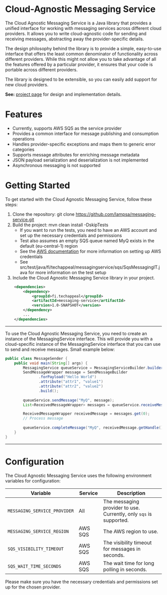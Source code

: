 # Cloud-Agnostic Messaging Service
The Cloud Agnostic Messaging Service is a Java library that provides a unified interface for 
working with messaging services across different cloud providers. It allows you to write 
cloud-agnostic code for sending  and receiving messages, abstracting away the provider-specific 
details.

The design philosophy behind the library is to provide a simple, easy-to-use interface that offers
the least common denominator of functionality across different providers. While this might not allow
you to take advantage of all the features offered by a particular provider, it ensures that your code
is portable across different providers.

The library is designed to be extensible, so you can easily add support for new cloud providers.

**See:** [project page](https://github.com/lampsa/messaging-service/wiki/Cloud-Agnostic-Messaging-Service) for design and implementation details.

# Features
- Currently, supports AWS SQS as the service provider
- Provides a common interface for message publishing and consumption operations
- Handles provider-specific exceptions and maps them to generic error categories
- Supports message attributes for enriching message metadata
- JSON payload serialization and deserialization is not implemented
- Asynchronous messaging is not supported

# Getting Started
To get started with the Cloud Agnostic Messaging Service, follow these steps:
1. Clone the repository: git clone https://github.com/lampsa/messaging-service.git
2. Build the project: mvn clean install -DskipTests
   - If you want to run the tests, you need to have an AWS account and set up the necessary credentials and permissions
   - Test also assumes an empty SQS queue named MyQ exists in the default (eu-central-1) region
   - See the [AWS documentation](https://docs.aws.amazon.com/sdk-for-java/v1/developer-guide/setup-credentials.html) for more information on setting up AWS credentials
   - See src/test/java/fi/techappeal/messagingservice/sqs/SqsMessagingIT.java for more information on the test setup
3. Include the Cloud Agnostic Messaging Service library in your project.

```xml
    <dependencies>
        <dependency>
            <groupId>fi.techappeal</groupId>
            <artifactId>messaging-service</artifactId>
            <version>1.0-SNAPSHOT</version>
        </dependency>
        ...
    </dependencies>
```
---
To use the Cloud Agnostic Messaging Service, you need to create an instance of the MessagingService interface.
This will provide you with a cloud-specific instance of the MessagingService interface that you can use to send 
and receive messages. Small example below:

```java
public class MessageSender {
    public void main(String[] args) {
        MessagingService queueService = MessagingServiceBuilder.builder().build();
        SendMessageWrapper message = SendMessageBuilder
               .forPayload("Hello World")
               .attribute("attr1", "value1")
               .attribute("attr2", "value2")
               .build();
        
        queueService.sendMessage("MyQ", message);
        List<ReceivedMessageWrapper> messages = queueService.receiveMessages("MyQ", 1); // Receive 1 message

        ReceivedMessageWrapper receivedMessage = messages.get(0);
        // Process message
       
        queueService.completeMessage("MyQ", receivedMessage.getHandle());
    }
}
```
---
# Configuration
The Cloud Agnostic Messaging Service uses the following environment variables for configuration:

| Variable                     | Service | Description                                                        |
|------------------------------| --- |--------------------------------------------------------------------|
| `MESSAGING_SERVICE_PROVIDER` | All | The messaging provider to use. Currently, only `sqs` is supported. |
| `MESSAGING_SERVICE_REGION`   | AWS SQS | The AWS region to use. |
| `SQS_VISIBILITY_TIMEOUT` | AWS SQS | The visibility timeout for messages in seconds. |
| `SQS_WAIT_TIME_SECONDS` | AWS SQS | The wait time for long polling in seconds. |

Please make sure you have the necessary credentials and permissions set up for the chosen provider.

